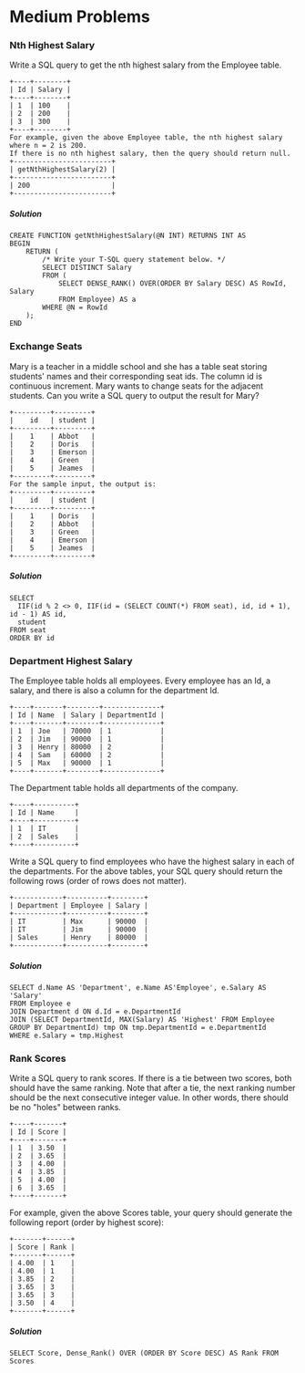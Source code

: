 # Medium Problems

### Nth Highest Salary
Write a SQL query to get the nth highest salary from the Employee table.
```
+----+--------+
| Id | Salary |
+----+--------+
| 1  | 100    |
| 2  | 200    |
| 3  | 300    |
+----+--------+
For example, given the above Employee table, the nth highest salary where n = 2 is 200.
If there is no nth highest salary, then the query should return null.
+------------------------+
| getNthHighestSalary(2) |
+------------------------+
| 200                    |
+------------------------+
```
##### Solution
```
CREATE FUNCTION getNthHighestSalary(@N INT) RETURNS INT AS
BEGIN
    RETURN (
        /* Write your T-SQL query statement below. */
        SELECT DISTINCT Salary
        FROM (
            SELECT DENSE_RANK() OVER(ORDER BY Salary DESC) AS RowId, Salary
            FROM Employee) AS a
        WHERE @N = RowId
    );
END
```

### Exchange Seats
Mary is a teacher in a middle school and she has a table seat storing students' names and
their corresponding seat ids.
The column id is continuous increment.
Mary wants to change seats for the adjacent students.
Can you write a SQL query to output the result for Mary?
```
+---------+---------+
|    id   | student |
+---------+---------+
|    1    | Abbot   |
|    2    | Doris   |
|    3    | Emerson |
|    4    | Green   |
|    5    | Jeames  |
+---------+---------+
For the sample input, the output is:
+---------+---------+
|    id   | student |
+---------+---------+
|    1    | Doris   |
|    2    | Abbot   |
|    3    | Green   |
|    4    | Emerson |
|    5    | Jeames  |
+---------+---------+
```
##### Solution
```
SELECT
  IIF(id % 2 <> 0, IIF(id = (SELECT COUNT(*) FROM seat), id, id + 1), id - 1) AS id,
  student
FROM seat
ORDER BY id
```

### Department Highest Salary
The Employee table holds all employees. Every employee has an Id, a salary, and there is also a column for the department Id.
```
+----+-------+--------+--------------+
| Id | Name  | Salary | DepartmentId |
+----+-------+--------+--------------+
| 1  | Joe   | 70000  | 1            |
| 2  | Jim   | 90000  | 1            |
| 3  | Henry | 80000  | 2            |
| 4  | Sam   | 60000  | 2            |
| 5  | Max   | 90000  | 1            |
+----+-------+--------+--------------+
```
The Department table holds all departments of the company.
```
+----+----------+
| Id | Name     |
+----+----------+
| 1  | IT       |
| 2  | Sales    |
+----+----------+
```
Write a SQL query to find employees who have the highest salary in each of the departments. For the above tables, your SQL query should return the following rows (order of rows does not matter).
```
+------------+----------+--------+
| Department | Employee | Salary |
+------------+----------+--------+
| IT         | Max      | 90000  |
| IT         | Jim      | 90000  |
| Sales      | Henry    | 80000  |
+------------+----------+--------+
```
##### Solution
```
SELECT d.Name AS 'Department', e.Name AS'Employee', e.Salary AS 'Salary'
FROM Employee e
JOIN Department d ON d.Id = e.DepartmentId
JOIN (SELECT DepartmentId, MAX(Salary) AS 'Highest' FROM Employee GROUP BY DepartmentId) tmp ON tmp.DepartmentId = e.DepartmentId
WHERE e.Salary = tmp.Highest
```

### Rank Scores
Write a SQL query to rank scores. If there is a tie between two scores,
both should have the same ranking.
Note that after a tie, the next ranking number should be the next consecutive integer value.
In other words, there should be no "holes" between ranks.
```
+----+-------+
| Id | Score |
+----+-------+
| 1  | 3.50  |
| 2  | 3.65  |
| 3  | 4.00  |
| 4  | 3.85  |
| 5  | 4.00  |
| 6  | 3.65  |
+----+-------+
```
For example, given the above Scores table, your query should generate the following report (order by highest score):
```
+-------+------+
| Score | Rank |
+-------+------+
| 4.00  | 1    |
| 4.00  | 1    |
| 3.85  | 2    |
| 3.65  | 3    |
| 3.65  | 3    |
| 3.50  | 4    |
+-------+------+
```
##### Solution
```
SELECT Score, Dense_Rank() OVER (ORDER BY Score DESC) AS Rank FROM Scores
```
